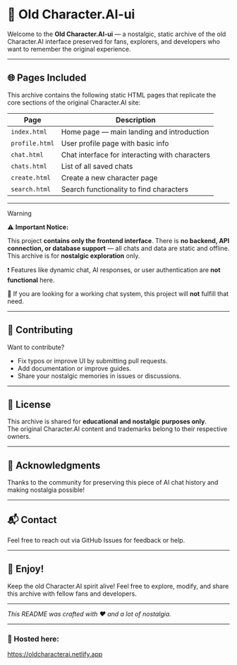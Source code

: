 # 🚀 Old Character.AI-ui 

Welcome to the **Old Character.AI-ui** — a nostalgic, static archive of the old Character.AI interface preserved for fans, explorers, and developers who want to remember the original experience.

---

## 🌐 Pages Included

This archive contains the following static HTML pages that replicate the core sections of the original Character.AI site:

| Page           | Description                               |
| -------------- | --------------------------------------- |
| `index.html`   | Home page — main landing and introduction |
| `profile.html` | User profile page with basic info       |
| `chat.html`    | Chat interface for interacting with characters |
| `chats.html`   | List of all saved chats                  |
| `create.html`  | Create a new character page              |
| `search.html`  | Search functionality to find characters |

---

> [!WARNING]
>  
> ⚠️ **Important Notice:**  
>  
> This project **contains only the frontend interface**. There is **no backend, API connection, or database support** — all chats and data are static and offline. This archive is for **nostalgic exploration** only.  
>  
> ❗ Features like dynamic chat, AI responses, or user authentication are **not functional** here.  
>  
> 🔄 If you are looking for a working chat system, this project will **not** fulfill that need.

---

## 🤝 Contributing

Want to contribute?

- Fix typos or improve UI by submitting pull requests.  
- Add documentation or improve guides.  
- Share your nostalgic memories in issues or discussions.

---

## 📝 License

This archive is shared for **educational and nostalgic purposes only**.  
The original Character.AI content and trademarks belong to their respective owners.

---

## 🙌 Acknowledgments

Thanks to the community for preserving this piece of AI chat history and making nostalgia possible!  

---

## 📬 Contact

Feel free to reach out via GitHub Issues for feedback or help.

---

## 🎉 Enjoy!

Keep the old Character.AI spirit alive! Feel free to explore, modify, and share this archive with fellow fans and developers.

---

*This README was crafted with ❤️ and a lot of nostalgia.*

---

### 📎 Hosted here:  
https://oldcharacterai.netlify.app
